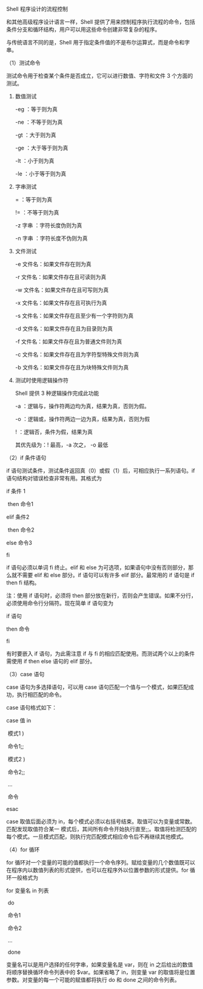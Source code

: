 Shell 程序设计的流程控制



和其他高级程序设计语言一样，Shell 提供了用来控制程序执行流程的命令，包括条件分支和循环结构，用户可以用这些命令创建非常复杂的程序。

与传统语言不同的是，Shell 用于指定条件值的不是布尔运算式，而是命令和字串。



（1）测试命令

测试命令用于检查某个条件是否成立，它可以进行数值、字符和文件 3 个方面的测试。

1. 数值测试

   -eg ：等于则为真

   -ne ：不等于则为真

   -gt ：大于则为真

   -ge ：大于等于则为真

   -lt ：小于则为真

   -le ：小于等于则为真

2. 字串测试

   = ：等于则为真

   != ：不等于则为真

   -z 字串 ：字符长度伪则为真

   -n 字串 ：字符长度不伪则为真

3. 文件测试

   -e 文件名：如果文件存在则为真

   -r 文件名：如果文件存在且可读则为真

   -w 文件名：如果文件存在且可写则为真

   -x 文件名：如果文件存在且可执行为真

   -s 文件名：如果文件存在且至少有一个字符则为真

   -d 文件名：如果文件存在且为目录则为真

   -f 文件名：如果文件存在且为普通文件则为真

   -c 文件名：如果文件存在且为字符型特殊文件则为真

   -b 文件名：如果文件存在且为块特殊文件则为真

   

4. 测试时使用逻辑操作符

   Shell 提供 3 种逻辑操作完成此功能

   -a ：逻辑与，操作符两边均为真，结果为真，否则为假。

   -o ：逻辑或，操作符两边一边为真，结果为真，否则为假

   ! ：逻辑否，条件为假，结果为真

   其优先级为：! 最高，-a 次之， -o 最低

（2）if 条件语句

if 语句测试条件，测试条件返回真（0）或假（1）后，可相应执行一系列语句。if 语句结构对错误检查非常有用。其格式为

if 条件 1

​	then 命令1

elif 条件2

​	then 命令2

else 命令3

fi



if 语句必须以单词 fi 终止。elif 和 else 为可选项，如果语句中没有否则部分，那么就不需要 elif 和 else 部分。if 语句可以有许多 elif 部分。最常用的 if 语句是 if then fi 结构。



注：使用 if 语句时，必须将 then 部分放在新行，否则会产生错误。如果不分行，必须使用命令行分隔符。现在简单 if 语句变为

if 语句

then 命令

fi



有时要嵌入 if 语句，为此需注意 if 与 fi 的相应匹配使用。而测试两个以上的条件需使用 if then else 语句的 elif 部分。



（3）case 语句

case 语句为多选择语句，可以用 case 语句匹配一个值与一个模式，如果匹配成功，执行相匹配的命令。



case 语句格式如下：

case 值 in

​	模式1 )

​		命令1;;

​	模式2 )

​		命令2;;

​	...

​		命令

esac



case 取值后面必须为 in，每个模式必须以右括号结束。取值可以为变量或常数。匹配发现取值符合某一 模式后，其间所有命令开始执行直至;;。取值将检测匹配的每个模式。一旦模式匹配，则执行完匹配模式相应命令后不再继续其他模式。



（4）for 循环

for 循环对一个变量的可能的值都执行一个命令序列。赋给变量的几个数值既可以在程序内以数值列表的形式提供，也可以在程序外以位置参数的形式提供。for 循环一般格式为

for 变量名 in 列表

​	do 

​		命令1

​		命令2

​		...

​	done



变量名可以是用户选择的任何字串，如果变量名是 var，则在 in 之后给出的数值将顺序替换循环命令列表中的 $var。如果省略了 in，则变量 var 的取值将是位置参数。对变量的每一个可能的赋值都将执行 do 和 done 之间的命令列表。

















